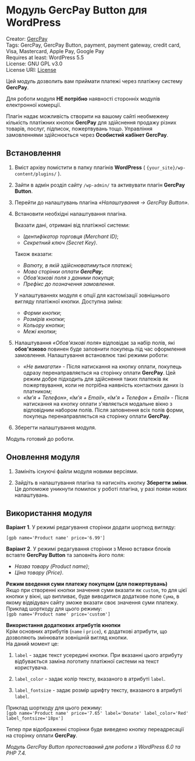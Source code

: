 # Модуль GercPay Button для WordPress 

Creator: [GercPay](https://gercpay.com.ua)<br>
Tags: GercPay, GercPay Button, payment, payment gateway, credit card, Visa, Masterсard, Apple Pay, Google Pay<br>
Requires at least: WordPress 5.5<br>
License: GNU GPL v3.0<br>
License URI: [License](https://opensource.org/licenses/GPL-3.0)

Цей модуль дозволить вам приймати платежі через платіжну систему **GercPay**.

Для роботи модуля **НЕ потрібно** наявності сторонніх модулів електронної комерції.

Плагін надає можливість створити на вашому сайті необмежену кількість платіжних кнопок **GercPay** для
здійснення продажу різних товарів, послуг, підписок, пожертвувань тощо.
Управління замовленнями здійснюється через **Особистий кабінет GercPay**.

## Встановлення

1. Вміст архіву помістити в папку плагінів **WordPress** ( `{your_site}/wp-content/plugins/` ).

2. Зайти в адмін розділ сайту `/wp-admin/` та активувати плагін **GercPay Button**.

3. Перейти до налаштувань плагіна *«Налаштування -> GercPay Button»*.

4. Встановити необхідні налаштування плагіна.<br>

   Вказати дані, отримані від платіжної системи:
   - *Ідентифікатор торговця (Merchant ID)*;
   - *Секретний ключ (Secret Key)*.

   Також вказати:
   - *Валюту, в якій здійснюватимуться платежі*;
   - *Мова сторінки оплати **GercPay***;
   - *Обов'язкові поля з даними покупця*;
   - *Префікс до позначення замовлення*.

   У налаштуваннях модуля є опції для кастомізації зовнішнього вигляду платіжної кнопки. Доступна зміна:<br>
   - *Форми кнопки*;
   - *Розмірів кнопки*;
   - *Кольору кнопки*;
   - *Межі кнопки*;

5. Налаштування *«Обов'язкові поля»* відповідає за набір полів,
   які **обов'язково** повинен буде заповнити покупець під час оформлення замовлення.
   Налаштування встановлює такі режими роботи:
   - *«Не вимагати»* - Після натискання на кнопку оплати, покупець одразу перенаправляється на сторінку оплати **GercPay**.
     Цей режим добре підходить для здійснення таких платежів як пожертвування, коли не потрібна наявність контактних даних із платником;
   - *«Ім'я + Телефон»*, *«Ім'я + Email»*, *«Ім'я + Телефон + Email»* - Після натискання на кнопку оплати з'являється модальне вікно з відповідним набором полів.
     Після заповнення всіх полів форми, покупець перенаправляється на сторінку оплати **GercPay**.

6. Зберегти налаштування модуля.

Модуль готовий до роботи.

## Оновлення модуля

1. Замініть існуючі файли модуля новими версіями.

2. Зайдіть в налаштування плагіна та натисніть кнопку **Зберегти зміни**.<br>
   Це допоможе уникнути помилок у роботі плагіна, у разі появи нових налаштувань.

## Використання модуля

**Варіант 1**. У режимі редагування сторінки додати шорткод вигляду:

```[gpb name='Product name' price='6.99']```

**Варіант 2**. У режимі редагування сторінки з Меню вставки блоків вставте **GercPay Button** та заповніть його поля:
- *Назва товару (Product name)*;
- *Ціна товару (Price)*.

**Режим введення суми платежу покупцем (для пожертвувань)**<br>
Якщо при створенні кнопки значення суми вказати як `custom`, то для цієї кнопки у вікні, що випливає, буде виводитися
додаткове поле `Сума`, в якому відвідувач сайту зможе вказати своє значення суми платежу.<br>
Приклад шорткоду для цього режиму:<br>
```[gpb name='Product name' price='custom']```

**Використання додаткових атрибутів кнопки**<br>
Крім основних атрибутів (`name` і `price`), є додаткові атрибути, що дозволяють змінювати зовнішній вигляд кнопки.<br>
На даний момент це:
1. `label` - задає текст усередині кнопки. При вказанні цього атрибуту відбувається заміна логотипу платіжної системи на текст користувача.

2. `label_color` - задає колір тексту, вказаного в атрибуті `label`.

3. `label_fontsize` - задає розмір шрифту тексту, вказаного в атрибуті `label`.

Приклад шорткоду для цього режиму:<br>
```[gpb name='Product name' price='7.65' label='Donate' label_color='Red' label_fontsize='18px']```

Тепер при відображенні сторінки буде виведено кнопку переадресації на сторінку оплати **GercPay**.

*Модуль GercPay Button протестований для роботи з WordPress 6.0 та PHP 7.4.*